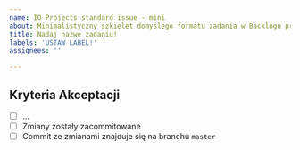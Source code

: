 ```yaml
---
name: IO Projects standard issue - mini
about: Minimalistyczny szkielet domyślego formatu zadania w Backlogu projektu
title: Nadaj nazwe zadaniu!
labels: 'USTAW LABEL!'
assignees: ''

---
```

## Kryteria Akceptacji

- [ ] ...
- [ ] Zmiany zostały zacommitowane
- [ ] Commit ze zmianami znajduje się na branchu `master`
